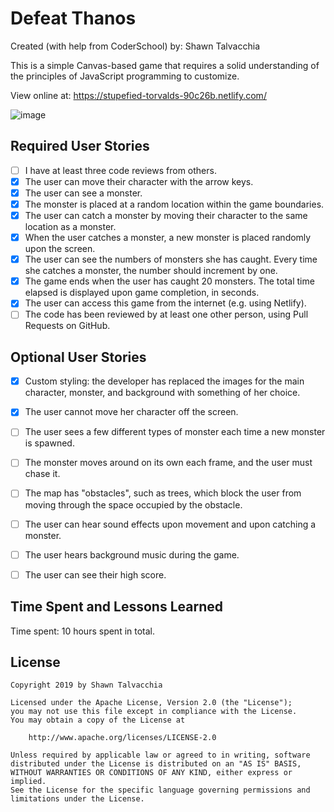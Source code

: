 # Defeat Thanos

Created (with help from CoderSchool) by: Shawn Talvacchia
  
This is a simple Canvas-based game that requires a solid understanding of the principles of JavaScript programming to customize. 

View online at: https://stupefied-torvalds-90c26b.netlify.com/


![image](img/gameplay.png)

## Required User Stories
- [ ] I have at least three code reviews from others.
- [x] The user can move their character with the arrow keys. 
- [x] The user can see a monster.
- [X] The monster is placed at a random location within the game boundaries.
- [x] The user can catch a monster by moving their character to the same location as a monster.
- [X] When the user catches a monster, a new monster is placed randomly upon the screen.
- [X] The user can see the numbers of monsters she has caught. Every time she catches a monster, the number should increment by one. 
- [X] The game ends when the user has caught 20 monsters. The total time elapsed is displayed upon game completion, in seconds.
- [X] The user can access this game from the internet (e.g. using Netlify).
- [ ] The code has been reviewed by at least one other person, using Pull Requests on GitHub.

## Optional User Stories

- [X] Custom styling: the developer has replaced the images for the main character, monster, and background with something of her choice.  
- [X] The user cannot move her character off the screen. 
- [ ] The user sees a few different types of monster each time a new monster is spawned. 
- [ ] The monster moves around on its own each frame, and the user must chase it. 
- [ ] The map has "obstacles", such as trees, which block the user from moving through the space occupied by the obstacle. 
- [ ] The user can hear sound effects upon movement and upon catching a monster. 
- [ ] The user hears background music during the game. 
- [ ] The user can see their high score. 


## Time Spent and Lessons Learned

Time spent: 10 hours spent in total.


## License

    Copyright 2019 by Shawn Talvacchia

    Licensed under the Apache License, Version 2.0 (the "License");
    you may not use this file except in compliance with the License.
    You may obtain a copy of the License at

        http://www.apache.org/licenses/LICENSE-2.0

    Unless required by applicable law or agreed to in writing, software
    distributed under the License is distributed on an "AS IS" BASIS,
    WITHOUT WARRANTIES OR CONDITIONS OF ANY KIND, either express or implied.
    See the License for the specific language governing permissions and
    limitations under the License.